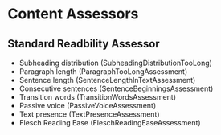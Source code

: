 # Content Assessors

## Standard Readbility Assessor
- Subheading distribution (SubheadingDistributionTooLong)
- Paragraph length (ParagraphTooLongAssessment)
- Sentence length (SentenceLengthInTextAssessment)
- Consecutive sentences (SentenceBeginningsAssessment)
- Transition words (TransitionWordsAssessment)
- Passive voice (PassiveVoiceAssessment)
- Text presence (TextPresenceAssessment)
- Flesch Reading Ease (FleschReadingEaseAssessment)
